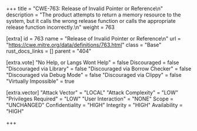 +++
title = "CWE-763: Release of Invalid Pointer or Reference\n"
description = "The product attempts to return a memory resource to the system, but it calls the wrong release function or calls the appropriate release function incorrectly.\n"
weight = 763

[extra]
id = 763
name = "Release of Invalid Pointer or Reference\n"
url = "https://cwe.mitre.org/data/definitions/763.html"
class = "Base"
rust_docs_links = []
parent = "404"

[extra.vote]
"No Help, or Langs Wont Help" = false
Discouraged = false
"Discouraged via Library" = false
"Discouraged via Borrow Checker" = false
"Discouraged via Debug Mode" = false
"Discouraged via Clippy" = false
"Virtually Impossible" = true

[extra.vector]
"Attack Vector" = "LOCAL"
"Attack Complexity" = "LOW"
"Privileges Required" = "LOW"
"User Interaction" = "NONE"
Scope = "UNCHANGED"
Confidentiality = "HIGH"
Integrity = "HIGH"
Availability = "HIGH"

+++